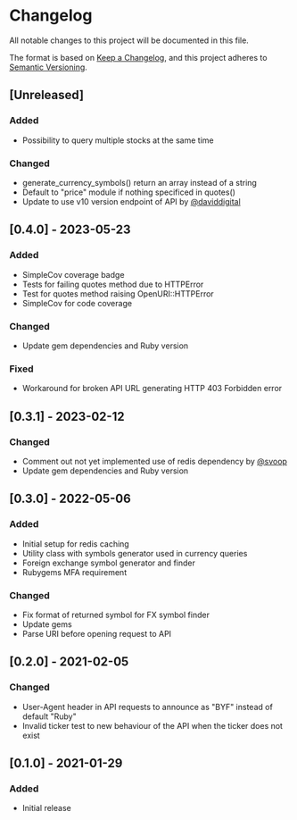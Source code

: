 # Changelog

All notable changes to this project will be documented in this file.

The format is based on [Keep a Changelog](https://keepachangelog.com/en/1.0.0/),
and this project adheres to [Semantic Versioning](https://semver.org/spec/v2.0.0.html).

## [Unreleased]

### Added

- Possibility to query multiple stocks at the same time

### Changed

- generate_currency_symbols() return an array instead of a string
- Default to "price" module if nothing specificed in quotes()
- Update to use v10 version endpoint of API by [@daviddigital](https://github.com/daviddigital)

## [0.4.0] - 2023-05-23

### Added

- SimpleCov coverage badge
- Tests for failing quotes method due to HTTPError
- Test for quotes method raising OpenURI::HTTPError
- SimpleCov for code coverage

### Changed

- Update gem dependencies and Ruby version

### Fixed

- Workaround for broken API URL generating HTTP 403 Forbidden error

## [0.3.1] - 2023-02-12

### Changed

- Comment out not yet implemented use of redis dependency by [@svoop](https://github.com/svoop)
- Update gem dependencies and Ruby version

## [0.3.0] - 2022-05-06

### Added

- Initial setup for redis caching
- Utility class with symbols generator used in currency queries
- Foreign exchange symbol generator and finder
- Rubygems MFA requirement

### Changed

- Fix format of returned symbol for FX symbol finder
- Update gems
- Parse URI before opening request to API

## [0.2.0] - 2021-02-05

### Changed

- User-Agent header in API requests to announce as "BYF" instead of default "Ruby"
- Invalid ticker test to new behaviour of the API when the ticker does not exist

## [0.1.0] - 2021-01-29

### Added

- Initial release
